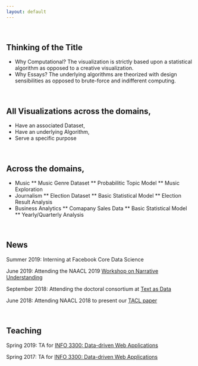 ```yaml
---
layout: default
---
```


<br>

## Thinking of the Title



* Why Computational? The visualization is strictly based upon a statistical algorithm as opposed to a creative visualization.
* Why Essays? The underlying algorithms are theorized with design sensibilities as opposed to brute-force and indifferent computing.
<!-- * Interests: NLP, ML, unsupervised methods, digital humanities, computational social science -->

<br>

## All Visualizations across the domains,

* Have an associated Dataset,
* Have an underlying Algorithm,
* Serve a specific purpose

<br>

## Across the domains,
* Music
** Music Genre Dataset
** Probabilitic Topic Model
** Music Exploration
* Journalism
** Election Dataset
** Basic Statistical Model
** Election Result Analysis
* Business Analytics
** Comapany Sales Data
** Basic Statistical Model
** Yearly/Quarterly Analysis

<br>

## News

Summer 2019: Interning at Facebook Core Data Science  

June 2019: Attending the NAACL 2019 [Workshop on Narrative Understanding](https://sites.google.com/view/narrativeunderstanding/)

September 2018: Attending the doctoral consortium at [Text as Data](https://nlp.washington.edu/tada2018)  

June 2018: Attending NAACL 2018 to present our [TACL paper](https://transacl.org/ojs/index.php/tacl/article/view/1202)  

<br>

## Teaching

Spring 2019: TA for [INFO 3300: Data-driven Web Applications](http://jeffrz.com/info3300/)  
  
Spring 2017: TA for [INFO 3300: Data-driven Web Applications](https://mimno.infosci.cornell.edu/info3300/)

<br><br>
